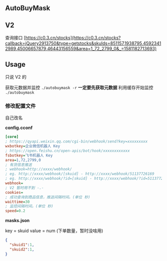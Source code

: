 ## AutoBuyMask

## V2

查询接口 [https://c0.3.cn/stocks](https://c0.3.cn/stocks?callback=jQuery2913750&type=getstocks&skuIds=851157,1938795,45923412989,45006657879,46443156559&area=1_72_2799_0&_=1581182713693)

## Usage

只说 V2 的

获取元数据并监控 `./autobuymask -r` **一定要先获取元数据**
利用缓存开始监控 `./autobuymask`

### 修改配置文件

自己改名

**config.cconf**

```ini
[core]
; https://qyapi.weixin.qq.com/cgi-bin/webhook/send?key=xxxxxxxxx
wxbotkey=企业微信机器人 Key
; https://open.feishu.cn/open-apis/bot/hook/xxxxxxxxxxxx
fsbotkey=飞书机器人 Key
area=1,72,2799,0
; 有货信息推送
; webhook=http://xxxx/webhook/
; eg. http://xxxx/webhook/[skuid] - http://xxxx/webhook/51137726169
; eg. http://xxxx/webhook/?id=[skuid] - http://xxxx/webhook/?id=51137726169
webhook=
; V2 暂时用不到 -.-
cookies=
; 成功查询到商品信息，推送间隔时间。(单位 秒)
waittime=30
; 监控间隔时间。(单位 秒)
speed=0.2
```

**masks.json**

key = skuid
value = num (下单数量，暂时没啥用)

```json
{
  "skuid1":1,
  "skuid2":1,
}
```